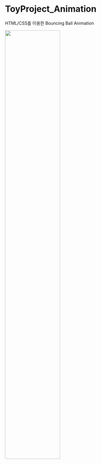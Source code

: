# ToyProject_Animation

HTML/CSS를 이용한 Bouncing Ball Animation




<img width="60%" src="https://user-images.githubusercontent.com/71424881/208627473-94bc8ef2-1c5a-44b4-84a7-200065a04cf3.gif"/>
